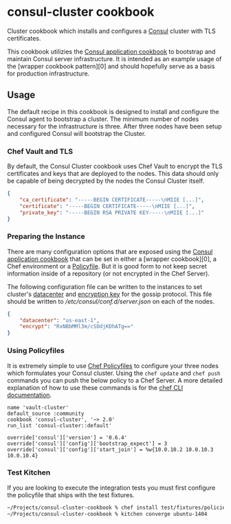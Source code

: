 # consul-cluster cookbook
Cluster cookbook which installs and configures a [Consul][1] cluster
with TLS certificates.

This cookbook utilizies the [Consul application cookbook][2] to
bootstrap and maintain Consul server infrastructure. It is intended as
an example usage of the [wrapper cookbook pattern][0] and should
hopefully serve as a basis for production infrastructure.

## Usage
The default recipe in this cookbook is designed to install and
configure the Consul agent to bootstrap a cluster. The minimum number
of nodes necessary for the infrastructure is three. After three nodes
have been setup and configured Consul will bootstrap the Cluster.

### Chef Vault and TLS
By default, the Consul Cluster cookbook uses Chef Vault to encrypt the
TLS certificates and keys that are deployed to the nodes. This data
should only be capable of being decrypted by the nodes the Consul
Cluster itself.

```json
{
    "ca_certificate": "-----BEGIN CERTIFICATE-----\nMIIE [...]",
    "certificate": "-----BEGIN CERTIFICATE-----\nMIIE [...]",
    "private_key": "-----BEGIN RSA PRIVATE KEY-----\nMIIE [...]"
}
```

### Preparing the Instance
There are many configuration options that are exposed using the
[Consul application cookbook][2] that can be set in either a
[wrapper cookbook][0], a Chef environment or a
[Policyfile](#Using-Policyfiles). But it is good form to not keep
secret information inside of a repository (or not encrypted in the
Chef Server).

The following configuration file can be written to the instances to
set cluster's [datacenter][5] and [encryption key][6] for the gossip
protocol. This file should be written to
_/etc/consul/conf.d/server.json_ on each of the nodes.

```json
{
    "datacenter": "us-east-1",
    "encrypt": "RxNBbMMl3m/cSOdjKDhATg=="
}
```

### Using Policyfiles
It is extremely simple to use [Chef Policyfiles][3] to configure your
three nodes which formulates your Consul cluster. Using the `chef
update` and `chef push` commands you can push the below policy to a
Chef Server. A more detailed explanation of how to use these commands
is for the [chef CLI documentation][4].

```enh-ruby-mode
name 'vault-cluster'
default_source :community
cookbook 'consul-cluster', '~> 2.0'
run_list 'consul-cluster::default'

override['consul']['version'] = '0.6.4'
override['consul']['config']['bootstrap_expect'] = 3
override['consul']['config']['start_join'] = %w{10.0.10.2 10.0.10.3 10.0.10.4}
```

### Test Kitchen
If you are looking to execute the integration tests you must first configure
the policyfile that ships with the test fixtures.

```sh
~/Projects/consul-cluster-cookbook % chef install test/fixtures/policies/default.rb
~/Projects/consul-cluster-cookbook % kitchen converge ubuntu-1404
```

[1]: https://consul.io/
[2]: https://github.com/johnbellone/consul-cookbook
[3]: https://docs.chef.io/config_rb_policyfile.html
[4]: https://docs.chef.io/ctl_chef.html
[5]: https://www.consul.io/docs/agent/options.html#datacenter
[6]: https://www.consul.io/docs/agent/options.html#encrypt
